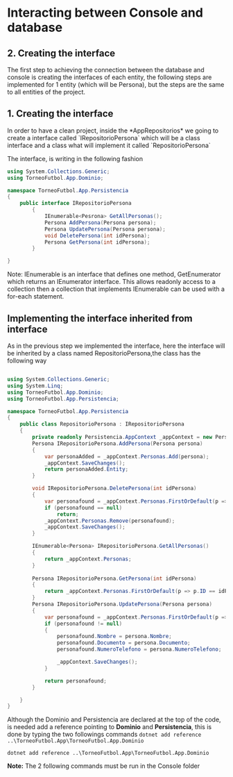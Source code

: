 <h1>Interacting between Console and database</h1>

<h2>2. Creating the interface</h2>

The first step to achieving the connection between the database and console is creating the interfaces of each entity, the following steps are implemented for 1 entity (which will be Persona), but the steps are the same to all entities of the project.

<h2>1. Creating the interface</h2>
In order to have a clean project, inside the *AppRepositorios* we going to create a interface called `IRepositorioPersona` which will be a class interface and a class what will implement it called `RepositorioPersona`

The interface, is writing in the following fashion

```c#
using System.Collections.Generic;
using TorneoFutbol.App.Dominio;

namespace TorneoFutbol.App.Persistencia
{
    public interface IRepositorioPersona
        {
            IEnumerable<Pesrona> GetAllPersonas();
            Persona AddPersona(Persona persona);
            Persona UpdatePersona(Persona persona);
            void DeletePersona(int idPersona);
            Persona GetPersona(int idPersona);
        }

}
```

Note: IEnumerable is an interface that defines one method, GetEnumerator which returns an IEnumerator interface. This allows readonly access to a collection then a collection that implements IEnumerable can be used with a for-each statement.
<h2>Implementing the interface inherited from interface</h2>

As in the previous step we implemented the interface, here the interface will be inherited by a class named RepositorioPersona,the class has the following way
```c#

using System.Collections.Generic;
using System.Linq;
using TorneoFutbol.App.Dominio;
using TorneoFutbol.App.Persistencia;

namespace TorneoFutbol.App.Persistencia
{
    public class RepositorioPersona : IRepositorioPersona
    {
        private readonly Persistencia.AppContext _appContext = new Persistencia.AppContext();
        Persona IRepositorioPersona.AddPersona(Persona persona)
        {
            var personaAdded = _appContext.Personas.Add(persona);
            _appContext.SaveChanges();
            return personaAdded.Entity; 
        }

        void IRepositorioPersona.DeletePersona(int idPersona)
        {
            var personafound = _appContext.Personas.FirstOrDefault(p => p.ID == idPersona);
            if (personafound == null)
                return;
            _appContext.Personas.Remove(personafound);
            _appContext.SaveChanges();
        }

        IEnumerable<Persona> IRepositorioPersona.GetAllPersonas()
        {
            return _appContext.Personas;
        }
                
        Persona IRepositorioPersona.GetPersona(int idPersona)
        {
            return _appContext.Personas.FirstOrDefault(p => p.ID == idPersona);
        }
        Persona IRepositorioPersona.UpdatePersona(Persona persona)
        {
            var personafound = _appContext.Personas.FirstOrDefault(p => p.ID == persona.ID);
            if (personafound != null)
            {
                personafound.Nombre = persona.Nombre;
                personafound.Documento = persona.Documento;
                personafound.NumeroTelefono = persona.NumeroTelefono;

                _appContext.SaveChanges();
            }

            return personafound;
        }

    }
}
```
Although the Dominio and Persistencia are declared at the top of the code, is needed add a reference pointing to **Dominio** and **Persistencia**, this is done by typing the two followings commands 
`dotnet add reference ..\TorneoFutbol.App\TorneoFutbol.App.Dominio`

`dotnet add reference ..\TorneoFutbol.App\TorneoFutbol.App.Dominio`

**Note:** The 2 following commands must be run in the Console folder


